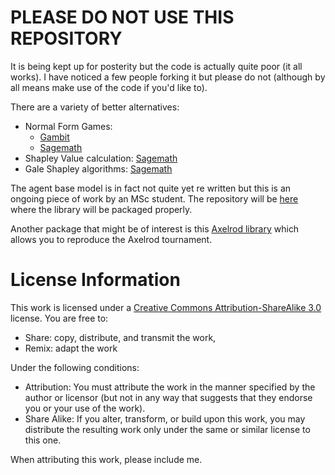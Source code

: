 # PLEASE DO NOT USE THIS REPOSITORY

It is being kept up for posterity but the code is actually quite poor (it all
works). I have noticed a few people forking it but please do not (although by
all means make use of the code if you'd like to).

There are a variety of better alternatives:

- Normal Form Games:
    - [Gambit](http://gambit.sourceforge.net/)
    - [Sagemath](http://vknight.org/unpeudemath/code/2014/12/10/sneak-preview-of-game-theory-in-sage-3-of-3/)
- Shapley Value calculation:
  [Sagemath](http://vknight.org/unpeudemath/code/2014/08/01/a-sneak-preview-of-game-theory-in-sage-1-of-3/)
- Gale Shapley algorithms:
  [Sagemath](http://vknight.org/unpeudemath/code/2014/08/27/sneak-preview-of-game-theory-in-sage-2-of-3/)

The agent base model is in fact not quite yet re written but this is an ongoing
piece of work by an MSc student. The repository will be
[here](https://github.com/drvinceknight/agent-based-learn) where the library will
be packaged properly.

Another package that might be of interest is this [Axelrod
library](https://github.com/Axelrod-Python/Axelrod) which
allows you to reproduce the Axelrod tournament.

# License Information

This work is licensed under a [Creative Commons Attribution-ShareAlike 3.0](http://creativecommons.org/licenses/by-sa/3.0/us/) license.  You are free to:

* Share: copy, distribute, and transmit the work,
* Remix: adapt the work

Under the following conditions:

* Attribution: You must attribute the work in the manner specified by the author or licensor (but not in any way that suggests that they endorse you or your use of the work).
* Share Alike: If you alter, transform, or build upon this work, you may distribute the resulting work only under the same or similar license to this one.

When attributing this work, please include me.
